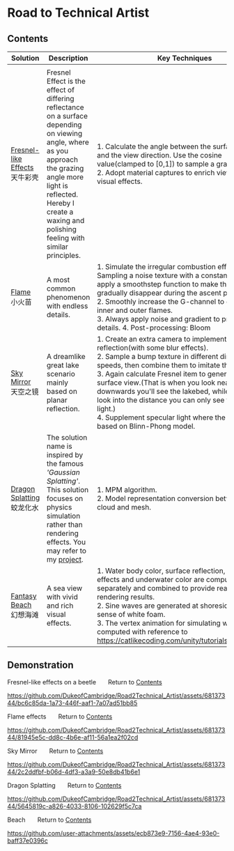 # Road to Technical Artist

## <a name="contents">Contents</a>
| Solution  | Description | Key Techniques |
| --------- | ------ | ----------|
|      |        | |
| <a href="#beetle">Fresnel-like Effects</a><br/>天牛彩壳   | Fresnel Effect is the effect of differing reflectance on a surface depending on viewing angle, where as you approach the grazing angle more light is reflected. Hereby I create a waxing and polishing feeling with similar principles.  |1. Calculate the angle between the surface normal and the view direction. Use the cosine value(clamped to [0,1]) to sample a gradient ramp.<br/> 2. Adopt material captures to enrich view-dependent visual effects.   |
| <a href="#flame">Flame</a><br/>小火苗 |  A most common phenomenon with endless details. |1. Simulate the irregular combustion effects by: Sampling a noise texture with a constant speed and apply a smoothstep function to make the flame gradually disappear during the ascent process.<br/> 2. Smoothly increase the G-channel to differentiate inner and outer flames.<br/> 3. Always apply noise and gradient to provide more details.  4. Post-processing: Bloom|
|<a href="#sky">Sky Mirror</a><br/>天空之镜   | A dreamlike great lake scenario mainly based on planar reflection.      |1. Create an extra camera to implement planar reflection(with some blur effects).<br/> 2. Sample a bump texture in different directions and speeds, then combine them to imitate the ripples. <br/> 3. Again calculate Fresnel item to generate water surface view.(That is when you look nearly vertically downwards you'll see the lakebed, while when you look into the distance you can only see the reflection light.)<br/> 4. Supplement specular light where the sun shines based on Blinn-Phong model. |
|<a href="#dragon">Dragon Splatting</a><br/>蛟龙化水    | The solution name is inspired by the famous <i>'Gaussian Splatting'</i>. This solution focuses on physics simulation rather than rendering effects. You may refer to my <a href="https://github.com/DukeofCambridge/HKUST_Advanced_Digital_Design_Project">project</a>.|1. MPM algorithm.<br/> 2. Model representation conversion between point cloud and mesh.    |
|<a href="#beach">Fantasy Beach</a><br/>幻想海滩   | A sea view with vivid and rich visual effects.   |1. Water body color, surface reflection, caustic effects and underwater color are computed separately and combined to provide realistic rendering results.<br/> 2. Sine waves are generated at shoreside to provide sense of white foam. <br/> 3. The vertex animation for simulating waves is computed with reference to https://catlikecoding.com/unity/tutorials/flow/waves/.

<!-- 突然想到，成为TA意味着我可以把我的心像风景都呈现出来，伴以故事和音乐  
灵魂：Realm of Archons  七元素  文明
沙漠的热浪效果
筑梦边境
终有一天希望人类做海洋的技术能达到极盗者那种程度
-->


<!-- Research Directions  -->
<!-- 1. Asset Creation(Model/Image/Audio/Animation) & Reconstruction
     2. 几何曲线建模 & CAD曲线/曲面重建 & 毛发、硬表面建模
     3. Meta Human
     4. 物理解算 Houdini Solver, 布料/流体/发丝模拟
     5. USD Plugins Development
     6. 动捕动画
     7. 传统几何处理
     8. Differentiable Rendering
     9. 渲染管线开发，移动端优化
-->

## Demonstration
<a name="beetle">Fresnel-like effects on a beetle</a> &nbsp; &nbsp; &nbsp;   Return to <a href="#contents">Contents</a>

https://github.com/DukeofCambridge/Road2Technical_Artist/assets/68137344/bc6c85da-1a73-446f-aaf1-7a07ad51bb85

<a name="flame">Flame effects</a> &nbsp; &nbsp; &nbsp;   Return to <a href="#contents">Contents</a>

https://github.com/DukeofCambridge/Road2Technical_Artist/assets/68137344/81945e5c-dd8c-4b6e-af11-56a1ea2f02cd

<a name="sky">Sky Mirror</a> &nbsp; &nbsp; &nbsp;   Return to <a href="#contents">Contents</a>


https://github.com/DukeofCambridge/Road2Technical_Artist/assets/68137344/2c2ddfbf-b06d-4df3-a3a9-50e8db41b6e1

<a name="dragon">Dragon Splatting</a> &nbsp; &nbsp; &nbsp;   Return to <a href="#contents">Contents</a>

https://github.com/DukeofCambridge/Road2Technical_Artist/assets/68137344/5645819c-a826-4033-8106-102629f5c7ca

<a name="beach">Beach</a> &nbsp; &nbsp; &nbsp;   Return to <a href="#contents">Contents</a>

https://github.com/user-attachments/assets/ecb873e9-7156-4ae4-93e0-baff37e0396c



